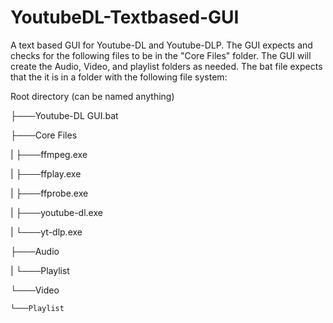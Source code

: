 # YoutubeDL-Textbased-GUI

A text based GUI for Youtube-DL and Youtube-DLP.
The GUI expects and checks for the following files to be in the "Core Files" folder.
The GUI will create the Audio, Video, and playlist folders as needed. 
The bat file expects that the it is in a folder with the following file system:

Root directory (can be named anything)

├───Youtube-DL GUI.bat 

├───Core Files

|   ├───ffmpeg.exe

|   ├───ffplay.exe


|   ├───ffprobe.exe

|   ├───youtube-dl.exe

|   └───yt-dlp.exe

├───Audio

|   └───Playlist

└───Video

    └───Playlist
